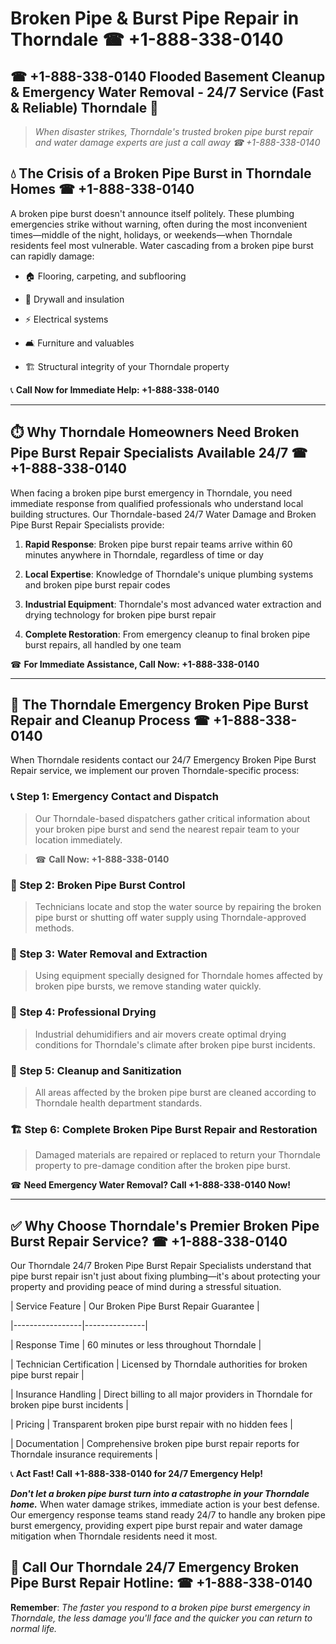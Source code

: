# Broken Pipe & Burst Pipe Repair in Thorndale ☎ +1-888-338-0140  
## ☎ +1-888-338-0140 Flooded Basement Cleanup & Emergency Water Removal - 24/7 Service (Fast & Reliable) Thorndale 🚨  

> *When disaster strikes, Thorndale's trusted broken pipe burst repair and water damage experts are just a call away ☎ +1-888-338-0140*  

## 💧 The Crisis of a Broken Pipe Burst in Thorndale Homes ☎ +1-888-338-0140  

A broken pipe burst doesn't announce itself politely. These plumbing emergencies strike without warning, often during the most inconvenient times—middle of the night, holidays, or weekends—when Thorndale residents feel most vulnerable. Water cascading from a broken pipe burst can rapidly damage:  

* 🏠 Flooring, carpeting, and subflooring  
* 🧱 Drywall and insulation  
* ⚡ Electrical systems  
* 🛋️ Furniture and valuables  
* 🏗️ Structural integrity of your Thorndale property  

📞 **Call Now for Immediate Help: +1-888-338-0140**  

---  

## ⏱️ Why Thorndale Homeowners Need Broken Pipe Burst Repair Specialists Available 24/7 ☎ +1-888-338-0140  

When facing a broken pipe burst emergency in Thorndale, you need immediate response from qualified professionals who understand local building structures. Our Thorndale-based 24/7 Water Damage and Broken Pipe Burst Repair Specialists provide:  

1. **Rapid Response**: Broken pipe burst repair teams arrive within 60 minutes anywhere in Thorndale, regardless of time or day  
2. **Local Expertise**: Knowledge of Thorndale's unique plumbing systems and broken pipe burst repair codes  
3. **Industrial Equipment**: Thorndale's most advanced water extraction and drying technology for broken pipe burst repair  
4. **Complete Restoration**: From emergency cleanup to final broken pipe burst repairs, all handled by one team  

☎ **For Immediate Assistance, Call Now: +1-888-338-0140**  

---  

## 🔧 The Thorndale Emergency Broken Pipe Burst Repair and Cleanup Process ☎ +1-888-338-0140  

When Thorndale residents contact our 24/7 Emergency Broken Pipe Burst Repair service, we implement our proven Thorndale-specific process:  

### 📞 Step 1: Emergency Contact and Dispatch  
> Our Thorndale-based dispatchers gather critical information about your broken pipe burst and send the nearest repair team to your location immediately.  
> ☎ **Call Now: +1-888-338-0140**  

### 🚿 Step 2: Broken Pipe Burst Control  
> Technicians locate and stop the water source by repairing the broken pipe burst or shutting off water supply using Thorndale-approved methods.  

### 🌊 Step 3: Water Removal and Extraction  
> Using equipment specially designed for Thorndale homes affected by broken pipe bursts, we remove standing water quickly.  

### 💨 Step 4: Professional Drying  
> Industrial dehumidifiers and air movers create optimal drying conditions for Thorndale's climate after broken pipe burst incidents.  

### 🧼 Step 5: Cleanup and Sanitization  
> All areas affected by the broken pipe burst are cleaned according to Thorndale health department standards.  

### 🏗️ Step 6: Complete Broken Pipe Burst Repair and Restoration  
> Damaged materials are repaired or replaced to return your Thorndale property to pre-damage condition after the broken pipe burst.  

☎ **Need Emergency Water Removal? Call +1-888-338-0140 Now!**  

---  

## ✅ Why Choose Thorndale's Premier Broken Pipe Burst Repair Service? ☎ +1-888-338-0140  

Our Thorndale 24/7 Broken Pipe Burst Repair Specialists understand that pipe burst repair isn't just about fixing plumbing—it's about protecting your property and providing peace of mind during a stressful situation.  

| Service Feature | Our Broken Pipe Burst Repair Guarantee |  
|-----------------|---------------|  
| Response Time | 60 minutes or less throughout Thorndale |  
| Technician Certification | Licensed by Thorndale authorities for broken pipe burst repair |  
| Insurance Handling | Direct billing to all major providers in Thorndale for broken pipe burst incidents |  
| Pricing | Transparent broken pipe burst repair with no hidden fees |  
| Documentation | Comprehensive broken pipe burst repair reports for Thorndale insurance requirements |  

📞 **Act Fast! Call +1-888-338-0140 for 24/7 Emergency Help!**  

***Don't let a broken pipe burst turn into a catastrophe in your Thorndale home.*** When water damage strikes, immediate action is your best defense. Our emergency response teams stand ready 24/7 to handle any broken pipe burst emergency, providing expert pipe burst repair and water damage mitigation when Thorndale residents need it most.  

## 📱 Call Our Thorndale 24/7 Emergency Broken Pipe Burst Repair Hotline: ☎ +1-888-338-0140  

**Remember**: *The faster you respond to a broken pipe burst emergency in Thorndale, the less damage you'll face and the quicker you can return to normal life.*